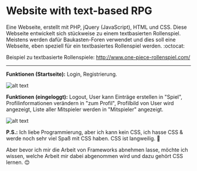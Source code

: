 # Website with text-based RPG

Eine Webseite, erstellt mit PHP, jQuery (JavaScript), HTML und CSS. Diese Webseite entwickelt sich stückweise zu einem textbasierten Rollenspiel. Meistens werden dafür Baukasten-Foren verwendet und dies soll eine Webseite, eben speziell für ein textbasiertes Rollenspiel werden. :octocat:

Beispiel zu textbasierte Rollenspiele: http://www.one-piece-rollenspiel.com/

-------------------------------------------------------------------------------------------------------------------

**Funktionen (Startseite):** Login, Registrierung.

![alt text](https://s20.directupload.net/images/210731/ynrw7vqb.jpg) 

**Funktionen (eingeloggt):** Logout, User kann Einträge erstellen in "Spiel", Profilinformationen verändern in "zum Profil", Profilbild von User wird angezeigt, Liste aller Mitspieler werden in "Mitspieler" angezeigt.

![alt text](https://s20.directupload.net/images/210731/d8xk8js5.jpg) 

**P.S.:** Ich liebe Programmierung, aber ich kann kein CSS, ich hasse CSS & werde noch sehr viel Spaß mit CSS haben. CSS ist langweilig. :poop:

Aber bevor ich mir die Arbeit von Frameworks abnehmen lasse, möchte ich wissen, welche Arbeit mir dabei abgenommen wird und dazu gehört CSS lernen. :blush:

